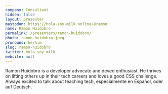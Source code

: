 ```yaml
---
company: Consultant
hidden: false
layout: presenter
mastodon: https://hola-soy-milk.online/@ramon
name: Ramón Huidobro
permalink: /presenters/ramon-huidobro/
photo: ramon-huidobro.jpeg
pronouns: he/him
slug: ramon-huidobro
twitter: hola_soy_milk
website: null
---
```


Ramón Huidobro is a developer advocate and deved enthusiast. He thrives on lifting others up in their tech careers and loves a good CSS challenge. Always excited to talk about teaching tech, especialmente en Español, oder auf Deutsch.
